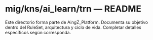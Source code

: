# mig/kns/ai_learn/trn — README

Este directorio forma parte de AingZ_Platform. Documenta su objetivo dentro del RuleSet, arquitectura y ciclo de vida. Completar detalles específicos según corresponda.
